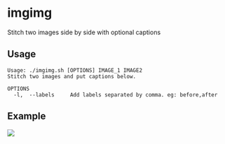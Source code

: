 # imgimg

Stitch two images side by side with optional captions

## Usage

~~~
Usage: ./imgimg.sh [OPTIONS] IMAGE_1 IMAGE2
Stitch two images and put captions below.

OPTIONS
  -l,  --labels     Add labels separated by comma. eg: before,after
~~~

## Example

![](https://raw.githubusercontent.com/Kraymer/public/master/Selection_802.png)
